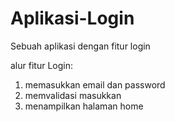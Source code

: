 # Aplikasi-Login
Sebuah aplikasi dengan fitur login

alur fitur Login:
1. memasukkan email dan password
2. memvalidasi masukkan
3. menampilkan halaman home
